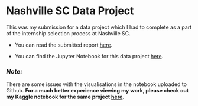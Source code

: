 # Nashville SC Data Project


This was my submission for a data project which I had to complete as a part of the internship selection process at Nashville SC. 


* You can read the submitted report [here](https://github.com/prateek-senapati/Nashville-SC-Data-Project/blob/master/Nashville%20SC%20Data%20Project.pdf).


* You can find the Jupyter Notebook for this data project [here](https://github.com/prateek-senapati/Nashville-SC-Data-Project/blob/master/Nashville%20SC%20Data%20Project.ipynb).


### *Note:*
There are some issues with the visualisations in the notebook uploaded to Github. **For a much better experience viewing my work, please check out my Kaggle notebook for the same project [here](https://www.kaggle.com/prateeksenapati/nashville-sc-data-project-notebook)**.
